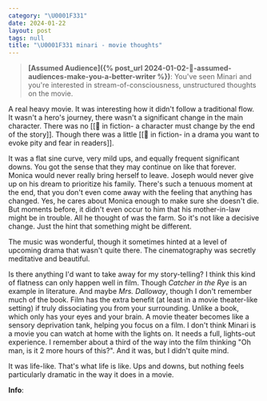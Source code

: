```yaml
---
category: "\U0001F331"
date: 2024-01-22
layout: post
tags: null
title: "\U0001F331 minari - movie thoughts"
---
```


> **[Assumed Audience]({% post_url 2024-01-02-🌱-assumed-audiences-make-you-a-better-writer %})**: You've seen Minari and you're interested in stream-of-consciousness, unstructured thoughts on the movie.

A real heavy movie. It was interesting how it didn't follow a traditional flow. It wasn't a hero's journey, there wasn't a significant change in the main character. There was no [[🌰 in fiction- a character must change by the end of the story]]. Though there was a little [[🌰 in fiction- in a drama you want to evoke pity and fear in readers]].

It was a flat sine curve, very mild ups, and equally frequent significant downs. You got the sense that they may continue on like that forever. Monica would never really bring herself to leave. Joseph would never give up on his dream to prioritize his family. There's such a tenuous moment at the end, that you don't even come away with the feeling that anything has changed. Yes, he cares about Monica enough to make sure she doesn't die. But moments before, it didn't even occur to him that his mother-in-law might be in trouble. All he thought of was the farm. So it's not like a decisive change. Just the hint that something might be different.

The music was wonderful, though it sometimes hinted at a level of upcoming drama that wasn't quite there. The cinematography was secretly meditative and beautiful.

Is there anything I'd want to take away for my story-telling? I think this kind of flatness can only happen well in film. Though _Catcher in the Rye_ is an example in literature. And maybe _Mrs. Dalloway_, though I don't remember much of the book. Film has the extra benefit (at least in a movie theater-like setting) if truly dissociating you from your surrounding. Unlike a book, which only has your eyes and your brain. A movie theater becomes like a sensory deprivation tank, helping you focus on a film. I don't think Minari is a movie you can watch at home with the lights on. It needs a full, lights-out experience. I remember about a third of the way into the film thinking "Oh man, is it 2 more hours of this?". And it was, but I didn't quite mind.

It was life-like. That's what life is like. Ups and downs, but nothing feels particularly dramatic in the way it does in a movie.

**Info**: